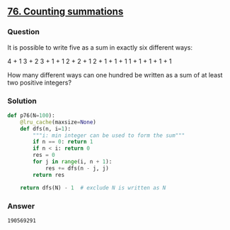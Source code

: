 ## **[76. Counting summations](https://projecteuler.net/problem=76)**

### Question
It is possible to write five as a sum in exactly six different ways:

4 + 1
3 + 2
3 + 1 + 1
2 + 2 + 1
2 + 1 + 1 + 1
1 + 1 + 1 + 1 + 1

How many different ways can one hundred be written as a sum of at least two positive integers?

### Solution
```python
def p76(N=100):
    @lru_cache(maxsize=None)
    def dfs(n, i=1):
        """i: min integer can be used to form the sum"""
        if n == 0: return 1
        if n < i: return 0
        res = 0
        for j in range(i, n + 1):
            res += dfs(n - j, j)
        return res

    return dfs(N) - 1  # exclude N is written as N
```

### Answer 
`190569291`

